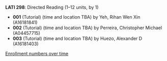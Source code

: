 **LATI 298**: Directed Reading (1–12 units, by 1)

- **001** (Tutorial) (time and location TBA) by Yeh, Rihan Wen Xin (A16181841)
- **002** (Tutorial) (time and location TBA) by Perreira, Christopher Michael (A04457715)
- **003** (Tutorial) (time and location TBA) by Huezo, Alexander D (A16181403)

[Enrollment numbers over time](./LATI298.tsv)
